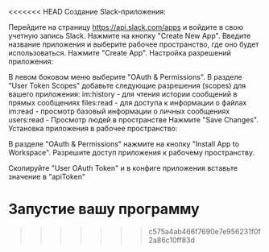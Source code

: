 
<<<<<<< HEAD
Создание Slack-приложения:

Перейдите на страницу https://api.slack.com/apps и войдите в свою учетную запись Slack.
Нажмите на кнопку "Create New App".
Введите название приложения и выберите рабочее пространство, где оно будет использоваться.
Нажмите "Create App".
Настройка разрешений приложения:

В левом боковом меню выберите "OAuth & Permissions".
В разделе "User Token Scopes" добавьте следующие разрешения (scopes) для вашего приложения:
im:history - для чтения истории сообщений в прямых сообщениях
files:read - для доступа к информации о файлах
im:read - просмотр базовый информации о личных сообщениях
users:read - Просмотр людей в пространстве
Нажмите "Save Changes".
Установка приложения в рабочее пространство:

В разделе "OAuth & Permissions" нажмите на кнопку "Install App to Workspace".
Разрешите доступ приложения к рабочему пространству.

Скопируйте "User OAuth Token" и в конфиге приложения вставьте значение в "apiToken"

Запустие вашу программу
=======
>>>>>>> c575a4ab466f7690e7e956231f0f2a86c10ff83d
